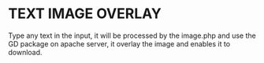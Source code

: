 # TEXT IMAGE OVERLAY

Type any text in the input, it will be processed by the image.php and use the GD package on apache server, it overlay the image and enables it to download.